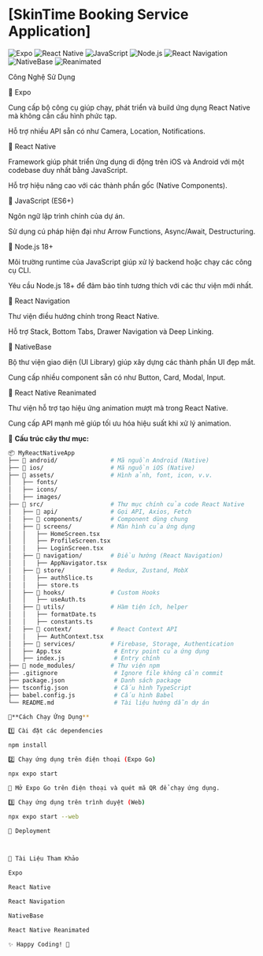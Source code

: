 # [SkinTime Booking Service Application]
![Expo](https://img.shields.io/badge/expo-v49.0.0-blue?logo=expo)
![React Native](https://img.shields.io/badge/react--native-0.73+-blue?logo=react)
![JavaScript](https://img.shields.io/badge/javascript-ES6+-yellow?logo=javascript)
![Node.js](https://img.shields.io/badge/node.js-v18%2B-green?logo=node.js)
![React Navigation](https://img.shields.io/badge/react--navigation-v6+-blueviolet?logo=react)
![NativeBase](https://img.shields.io/badge/nativebase-v3+-purple?logo=npm)
![Reanimated](https://img.shields.io/badge/react--native--reanimated-v3+-orange?logo=react)

Công Nghệ Sử Dụng

🔹 Expo

Cung cấp bộ công cụ giúp chạy, phát triển và build ứng dụng React Native mà không cần cấu hình phức tạp.

Hỗ trợ nhiều API sẵn có như Camera, Location, Notifications.

🔹 React Native

Framework giúp phát triển ứng dụng di động trên iOS và Android với một codebase duy nhất bằng JavaScript.

Hỗ trợ hiệu năng cao với các thành phần gốc (Native Components).

🔹 JavaScript (ES6+)

Ngôn ngữ lập trình chính của dự án.

Sử dụng cú pháp hiện đại như Arrow Functions, Async/Await, Destructuring.

🔹 Node.js 18+

Môi trường runtime của JavaScript giúp xử lý backend hoặc chạy các công cụ CLI.

Yêu cầu Node.js 18+ để đảm bảo tính tương thích với các thư viện mới nhất.

🔹 React Navigation

Thư viện điều hướng chính trong React Native.

Hỗ trợ Stack, Bottom Tabs, Drawer Navigation và Deep Linking.

🔹 NativeBase

Bộ thư viện giao diện (UI Library) giúp xây dựng các thành phần UI đẹp mắt.

Cung cấp nhiều component sẵn có như Button, Card, Modal, Input.

🔹 React Native Reanimated

Thư viện hỗ trợ tạo hiệu ứng animation mượt mà trong React Native.

Cung cấp API mạnh mẽ giúp tối ưu hóa hiệu suất khi xử lý animation.

📌 **Cấu trúc cây thư mục:**  
```bash
📦 MyReactNativeApp
├── 📂 android/               # Mã nguồn Android (Native)
├── 📂 ios/                   # Mã nguồn iOS (Native)
├── 📂 assets/                # Hình ảnh, font, icon, v.v.
│   ├── fonts/
│   ├── icons/
│   ├── images/
├── 📂 src/                   # Thư mục chính của code React Native
│   ├── 📂 api/               # Gọi API, Axios, Fetch
│   ├── 📂 components/        # Component dùng chung
│   ├── 📂 screens/           # Màn hình của ứng dụng
│   │   ├── HomeScreen.tsx
│   │   ├── ProfileScreen.tsx
│   │   ├── LoginScreen.tsx
│   ├── 📂 navigation/        # Điều hướng (React Navigation)
│   │   ├── AppNavigator.tsx
│   ├── 📂 store/             # Redux, Zustand, MobX
│   │   ├── authSlice.ts
│   │   ├── store.ts
│   ├── 📂 hooks/             # Custom Hooks
│   │   ├── useAuth.ts
│   ├── 📂 utils/             # Hàm tiện ích, helper
│   │   ├── formatDate.ts
│   │   ├── constants.ts
│   ├── 📂 context/           # React Context API
│   │   ├── AuthContext.tsx
│   ├── 📂 services/          # Firebase, Storage, Authentication
│   ├── App.tsx               # Entry point của ứng dụng
│   ├── index.js              # Entry chính
├── 📂 node_modules/          # Thư viện npm
├── .gitignore                # Ignore file không cần commit
├── package.json              # Danh sách package
├── tsconfig.json             # Cấu hình TypeScript
├── babel.config.js           # Cấu hình Babel
└── README.md                 # Tài liệu hướng dẫn dự án

📲**Cách Chạy Ứng Dụng**

1️⃣ Cài đặt các dependencies

npm install

2️⃣ Chạy ứng dụng trên điện thoại (Expo Go)

npx expo start

📌 Mở Expo Go trên điện thoại và quét mã QR để chạy ứng dụng.

3️⃣ Chạy ứng dụng trên trình duyệt (Web)

npx expo start --web

🚀 Deployment



🔗 Tài Liệu Tham Khảo

Expo

React Native

React Navigation

NativeBase

React Native Reanimated

✨ Happy Coding! 🚀


